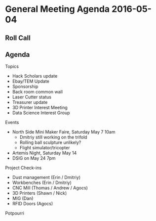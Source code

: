 General Meeting Agenda 2016-05-04
=================================

Roll Call
---------

Agenda
------

Topics

- Hack Scholars update
- Ebay/TEM Update
- Sponsorship
- Back room common wall
- Laser Cutter status
- Treasurer update
- 3D Printer Interest Meeting
- Data Science Interest Group

Events

- North Side Mini Maker Faire, Saturday May 7 10am
  - Dmitriy still working on the trifold
  - Rolling ball sculpture unlikely?
  - Flight simulator/tricopter
- Artemis Night, Saturday May 14
- DSIG on May 24 7pm

Project Check-ins

- Dust management (Erin / Dmitriy)
- Workbenches (Erin / Dmitriy)
- CNC Mill (Thomas / Andrew / Agocs)
- 3D Printers (Shawn / Nick)
- MIG (Dan)
- RFID Doors (Agocs)

Potpourri
